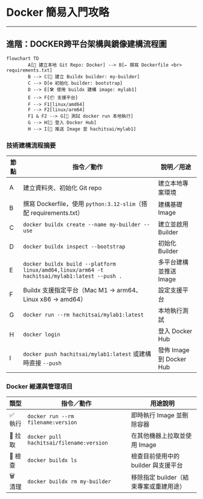 # Docker 簡易入門攻略

---

## 進階：DOCKER跨平台架構與鏡像建構流程圖

```mermaid
flowchart TD
        A[📁 建立本地 Git Repo: Docker] --> B[✏️ 撰寫 Dockerfile <br> requirements.txt]
        B --> C[🔧 建立 Buildx builder: my-builder]
        C --> D[⚙️ 初始化 builder: bootstrap]
        D --> E[🛠️ 使用 buildx 建構 image: mylab1]
        E --> F{📦 支援平台}
        F --> F1[linux/amd64]
        F --> F2[linux/arm64]
        F1 & F2 --> G[🧪 測試 docker run 本地執行]
        G --> H[🔐 登入 Docker Hub]
        H --> I[🚀 推送 Image 至 hachitsai/mylab1]
```

### 技術建構流程摘要

| 節點 | 指令／動作                                                                                                         | 說明／用途                              |
|------|--------------------------------------------------------------------------------------------------------------------|-----------------------------------------|
| A    | 建立資料夾、初始化 Git repo                                                                                       | 建立本地專案環境                        |
| B    | 撰寫 Dockerfile，使用 `python:3.12-slim`（搭配 requirements.txt）                                                  | 建構基礎 Image                          |
| C    | `docker buildx create --name my-builder --use`                                                                    | 建立並啟用 Builder                      |
| D    | `docker buildx inspect --bootstrap`                                                                               | 初始化 Builder                         |
| E    | `docker buildx build --platform linux/amd64,linux/arm64 -t hachitsai/mylab1:latest --push .`                       | 多平台建構並推送 Image                |
| F    | Buildx 支援指定平台（Mac M1 → arm64、Linux x86 → amd64）                                                          | 設定支援平台                            |
| G    | `docker run --rm hachitsai/mylab1:latest`                                                                         | 本地執行測試                            |
| H    | `docker login`                                                                                                    | 登入 Docker Hub                         |
| I    | `docker push hachitsai/mylab1:latest` 或建構時直接 `--push`                                                       | 發佈 Image 到 Docker Hub                |

### Docker 維運與管理項目

| 類型    | 指令／動作                         | 用途說明                             |
|---------|------------------------------------|--------------------------------------|
| ✅ 執行 | `docker run --rm filename:version` | 即時執行 Image 並刪除容器            |
| 🔁 拉取 | `docker pull hachitsai/filename:version` | 在其他機器上拉取並使用 Image     |
| 🧭 檢查 | `docker buildx ls`                 | 檢查目前使用中的 builder 與支援平台  |
| 🗑️ 清理 | `docker buildx rm my-builder`      | 移除指定 builder（結束專案或重建用途） |
